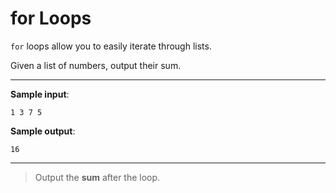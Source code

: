 # for Loops

`for` loops allow you to easily iterate through lists. 

Given a list of numbers, output their sum.

---

**Sample input**: 
```
1 3 7 5
```

**Sample output**: 
```
16
```

---

>Output the **sum** after the loop.